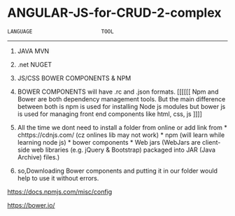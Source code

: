 
# ANGULAR-JS-for-CRUD-2-complex


    LANGUAGE                      TOOL
   ------------------------------------------------------
1. JAVA                          MVN
2. .net                          NUGET
3. JS/CSS                        BOWER COMPONENTS  & NPM



1. BOWER COMPONENTS  will have .rc and .json formats. 
[[[[[[  Npm and Bower are both dependency management tools.
But the main difference between both is npm is used for installing Node js modules but bower js is used
for managing front end components like html, css, js ]]]]

2. All the time we dont need to install a folder from online or add link from
                    * chttps://cdnjs.com/ (cz onlines lib may not work)
                    * npm  (will learn while learning node js)
                    * bower components
                    * Web jars (WebJars are client-side web libraries (e.g. jQuery & Bootstrap) packaged into JAR (Java Archive) files.)
                

  3. so,Downloading Bower components and putting it in our folder would help to use it without errors.
  
  https://docs.npmjs.com/misc/config
  
  https://bower.io/
                                                                                              
                                                                              
